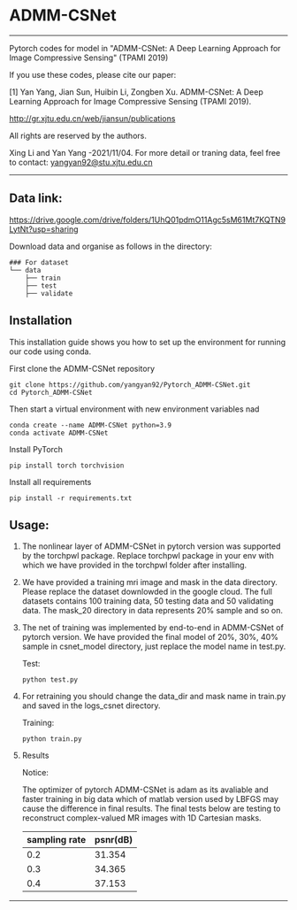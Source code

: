 # ADMM-CSNet

***********************************************************************************************************

Pytorch codes for model in "ADMM-CSNet: A Deep Learning Approach for Image Compressive Sensing" (TPAMI 2019)
 
If you use these codes, please cite our paper:

[1] Yan Yang, Jian Sun, Huibin Li, Zongben Xu. ADMM-CSNet: A Deep Learning Approach for Image Compressive Sensing (TPAMI 2019).

http://gr.xjtu.edu.cn/web/jiansun/publications

All rights are reserved by the authors.

Xing Li and Yan Yang -2021/11/04. For more detail or traning data, feel free to contact: yangyan92@stu.xjtu.edu.cn


***********************************************************************************************************



## Data link: 
https://drive.google.com/drive/folders/1UhQ01pdmO11Agc5sM61Mt7KQTN9LytNt?usp=sharing

Download data and organise as follows in the directory:
```
### For dataset         
└── data
    ├── train
    ├── test
    ├── validate
```
## Installation
This installation guide shows you how to set up the environment for running our code using conda.

First clone the ADMM-CSNet repository
```
git clone https://github.com/yangyan92/Pytorch_ADMM-CSNet.git
cd Pytorch_ADMM-CSNet
```
Then start a virtual environment with new environment variables nad
```
conda create --name ADMM-CSNet python=3.9
conda activate ADMM-CSNet 
```
Install PyTorch 
```
pip install torch torchvision
```
Install all requirements
```
pip install -r requirements.txt
```

## Usage:

1. The nonlinear layer of ADMM-CSNet in pytorch version was supported by the torchpwl package. Replace torchpwl package in your env with which we have provided in the torchpwl folder after installing. 

2. We have provided a training mri image and mask in the data directory. Please replace the dataset downlowded in the google cloud.
   The full datasets contains 100 training data, 50 testing data and 50 validating data.
   The mask_20 directory in data represents 20% sample and so on.

3. The net of training was implemented by end-to-end in ADMM-CSNet of pytorch version. We have provided the final model of 20%, 30%, 40% sample in csnet_model directory, just replace the model name in test.py.

	Test:
	```
	python test.py
	```
 
4. For retraining you should change the data_dir and mask name in train.py and saved in the logs_csnet directory.  

	Training:
	```
	python train.py
	```
 
5. Results


	Notice:

	The optimizer of pytorch ADMM-CSNet is adam as its avaliable and faster training in big data which of matlab version used by LBFGS may cause the difference in final results. The final tests below are testing to reconstruct complex-valued MR images with 1D Cartesian masks.

	| sampling rate | psnr(dB) |
	| ------ | ------ |
	| 0.2 | 31.354 |
	| 0.3 | 34.365 |
	| 0.4 | 37.153 |
***********************************************************************************************************
